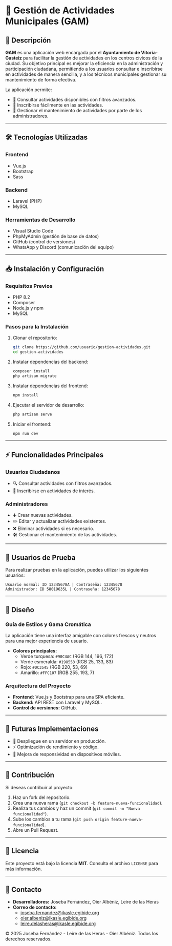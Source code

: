 # 🌆 Gestión de Actividades Municipales (GAM)

## 📌 Descripción  
**GAM** es una aplicación web encargada por el **Ayuntamiento de Vitoria-Gasteiz** para facilitar la gestión de actividades en los centros cívicos de la ciudad. Su objetivo principal es mejorar la eficiencia en la administración y participación ciudadana, permitiendo a los usuarios consultar e inscribirse en actividades de manera sencilla, y a los técnicos municipales gestionar su mantenimiento de forma efectiva.  

La aplicación permite:  
- 📅 Consultar actividades disponibles con filtros avanzados.  
- 📝 Inscribirse fácilmente en las actividades.  
- 🔧 Gestionar el mantenimiento de actividades por parte de los administradores.  

---

## 🛠️ Tecnologías Utilizadas  

### **Frontend**  
- Vue.js  
- Bootstrap  
- Sass  

### **Backend**  
- Laravel (PHP)  
- MySQL  

### **Herramientas de Desarrollo**  
- Visual Studio Code  
- PhpMyAdmin (gestión de base de datos)  
- GitHub (control de versiones)  
- WhatsApp y Discord (comunicación del equipo)  

---

## 📥 Instalación y Configuración  

### **Requisitos Previos**  
- PHP 8.2  
- Composer  
- Node.js y npm  
- MySQL  

### **Pasos para la Instalación**  
1. Clonar el repositorio:  
   ```sh
   git clone https://github.com/usuario/gestion-actividades.git
   cd gestion-actividades
   ```  
2. Instalar dependencias del backend:  
   ```sh
   composer install
   php artisan migrate
   ```  
3. Instalar dependencias del frontend:  
   ```sh
   npm install
   ```  
4. Ejecutar el servidor de desarrollo:  
   ```sh
   php artisan serve
   ```  
5. Iniciar el frontend:  
   ```sh
   npm run dev
   ```  

---

## ⚡ Funcionalidades Principales  

### **Usuarios Ciudadanos**  
- 🔍 Consultar actividades con filtros avanzados.  
- 📝 Inscribirse en actividades de interés.  

### **Administradores**  
- ➕ Crear nuevas actividades.  
- ✏️ Editar y actualizar actividades existentes.  
- ❌ Eliminar actividades si es necesario.  
- 🛠️ Gestionar el mantenimiento de las actividades.  

---

## 👤 Usuarios de Prueba  
Para realizar pruebas en la aplicación, puedes utilizar los siguientes usuarios:  
```
Usuario normal: ID 12345678A | Contraseña: 12345678
Administrador: ID 58019635L | Contraseña: 12345678
```

---

## 🎨 Diseño  

### **Guía de Estilos y Gama Cromática**  
La aplicación tiene una interfaz amigable con colores frescos y neutros para una mejor experiencia de usuario.  

- **Colores principales:**  
  - Verde turquesa: `#90C4AC` (RGB 144, 196, 172)  
  - Verde esmeralda: `#198553` (RGB 25, 133, 83)  
  - Rojo: `#DC3545` (RGB 220, 53, 69)  
  - Amarillo: `#FFC107` (RGB 255, 193, 7)  

### **Arquitectura del Proyecto**  
- **Frontend:** Vue.js y Bootstrap para una SPA eficiente.  
- **Backend:** API REST con Laravel y MySQL.  
- **Control de versiones:** GitHub.  

---

## 🔮 Futuras Implementaciones  
- 📌 Despliegue en un servidor en producción.  
- ⚡ Optimización de rendimiento y código.  
- 📱 Mejora de responsividad en dispositivos móviles.  

---

## 👥 Contribución  
Si deseas contribuir al proyecto:  
1. Haz un fork del repositorio.  
2. Crea una nueva rama (`git checkout -b feature-nueva-funcionalidad`).  
3. Realiza tus cambios y haz un commit (`git commit -m "Nueva funcionalidad"`).  
4. Sube los cambios a tu rama (`git push origin feature-nueva-funcionalidad`).  
5. Abre un Pull Request.  

---

## 📜 Licencia  
Este proyecto está bajo la licencia **MIT**. Consulta el archivo `LICENSE` para más información.  

---

## 📧 Contacto  
- **Desarrolladores:** Joseba Fernández, Oier Albéniz, Leire de las Heras  
- **Correo de contacto:**  
    - joseba.fernandez@ikasle.egibide.org  
    - oier.albeniz@ikasle.egibide.org  
    - leire.delasheras@ikasle.egibide.org  

© 2025 Joseba Fernández - Leire de las Heras - Oier Albéniz. Todos los derechos reservados.  

